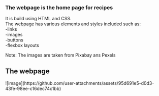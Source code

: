 <h3>The webpage is the home page for recipes</h3>
It is build using HTML and CSS.<br>
The webpage has various elements and styles included such as:
<br>-links
<br>-images
<br>-buttons
<br>-flexbox layouts

Note: The images are taken from Pixabay ans Pexels

<h2>The webpage</h2>
![image](https://github.com/user-attachments/assets/95d691e5-d0d3-43fe-98ee-c16dec74c1bb)
